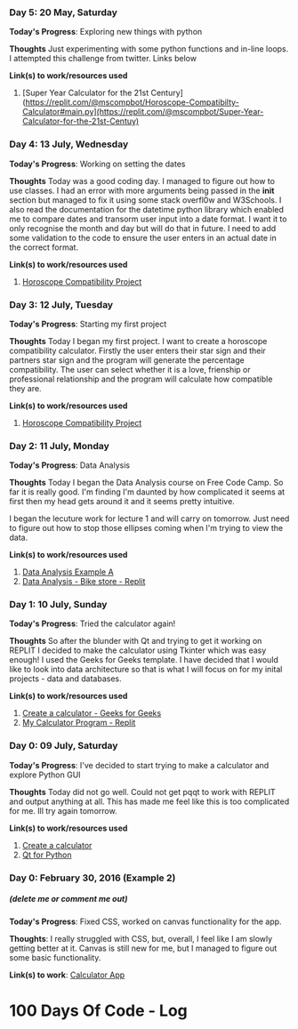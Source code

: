 ### Day 5: 20 May, Saturday

**Today's Progress**: Exploring new things with python

**Thoughts** Just experimenting with some python functions and in-line loops. I attempted this challenge from twitter. Links below 

**Link(s) to work/resources used**
1. [Super Year Calculator for the 21st Century](https://replit.com/@mscompbot/Horoscope-Compatibilty-Calculator#main.py](https://replit.com/@mscompbot/Super-Year-Calculator-for-the-21st-Centuy)


### Day 4: 13 July, Wednesday

**Today's Progress**: Working on setting the dates

**Thoughts** Today was a good coding day. I managed to figure out how to use classes. I had an error with more arguments being passed in the __init__ section but managed to fix it using some stack overfl0w and W3Schools. I also read the documentation for the datetime python library which enabled me to compare dates and transorm user input into a date format. I want it to only recognise the month and day but will do that in future. I need to add some validation to the code to ensure the user enters in an actual date in the correct format. 

**Link(s) to work/resources used**
1. [Horoscope Compatibility Project](https://replit.com/@mscompbot/Horoscope-Compatibilty-Calculator#main.py)

### Day 3: 12 July, Tuesday

**Today's Progress**: Starting my first project

**Thoughts** Today I began my first project. I want to create a horoscope compatibility calculator. Firstly the user enters their star sign and their partners star sign and the program will generate the percentage compatibility. The user can select whether it is a love, frienship or professional relationship and the program will calculate how compatible they are.

**Link(s) to work/resources used**
1. [Horoscope Compatibility Project](https://replit.com/@mscompbot/Horoscope-Compatibilty-Calculator#main.py)


### Day 2: 11 July, Monday

**Today's Progress**: Data Analysis

**Thoughts** Today I began the Data Analysis course on Free Code Camp. So far it is really good. I'm finding I'm daunted by how complicated it seems at first then my head gets around it and it seems pretty intuitive. 

I began the lecuture work for lecture 1 and will carry on tomorrow. Just need to figure out how to stop those ellipses coming when I'm trying to view the data.

**Link(s) to work/resources used**
1. [Data Analysis Example A](https://www.freecodecamp.org/learn/data-analysis-with-python/data-analysis-with-python-course/data-analysis-example-a)
2. [Data Analysis - Bike store - Replit](https://replit.com/@mscompbot/Data-Analysis-Bike-Store#main.py)




### Day 1: 10 July, Sunday

**Today's Progress**: Tried the calculator again!

**Thoughts** So after the blunder with Qt and trying to get it working on REPLIT I decided to make the calculator using Tkinter which was easy enough! I used the Geeks for Geeks template. I have decided that I would like to look into data architecture so that is what I will focus on for my inital projects - data and databases.

**Link(s) to work/resources used**
1. [Create a calculator - Geeks for Geeks](https://www.geeksforgeeks.org/make-simple-calculator-using-python/)
2. [My Calculator Program - Replit](https://replit.com/@mscompbot/Calculator#main.py)

### Day 0: 09 July, Saturday

**Today's Progress**: I've decided to start trying to make a calculator and explore Python GUI

**Thoughts** Today did not go well. Could not get pqqt to work with REPLIT and output anything at all. This has made me feel like this is too complicated for me. Ill try again tomorrow.

**Link(s) to work/resources used**
1. [Create a calculator](https://realpython.com/python-pyqt-gui-calculator/#understanding-pyqt)
2. [Qt for Python](https://doc.qt.io/qtforpython/quickstart.html)


### Day 0: February 30, 2016 (Example 2)
##### (delete me or comment me out)

**Today's Progress**: Fixed CSS, worked on canvas functionality for the app.

**Thoughts**: I really struggled with CSS, but, overall, I feel like I am slowly getting better at it. Canvas is still new for me, but I managed to figure out some basic functionality.

**Link(s) to work**: [Calculator App](http://www.example.com)


# 100 Days Of Code - Log
<!--
### Day 0: February 30, 2016 (Example 1)
##### (delete me or comment me out)

**Today's Progress**: Fixed CSS, worked on canvas functionality for the app.

**Thoughts:** I really struggled with CSS, but, overall, I feel like I am slowly getting better at it. Canvas is still new for me, but I managed to figure out some basic functionality.

**Link to work:** [Calculator App](http://www.example.com)

-->

